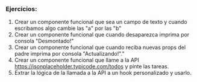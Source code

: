 ### Ejercicios:

1. Crear un componente funcional que sea un campo de texto y cuando escribamos algo cambie las "a" por las "b"
2. Crear un componente funcional que cuando desaparezca imprima por consola "Desmontado!"
3. Crear un componente funcional que cuando reciba nuevas props del padre imprima por consola "Actualizando!"."
4. Crear un componente funcional que llame a la API https://jsonplaceholder.typicode.com/todos y pinte las tareas.
5. Extrar la lógica de la llamada a la API a un hook personalizado y usarlo.

<!-- // TU SOLUCIÓN A PARTIR DE AQUÍ-->
